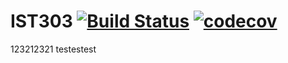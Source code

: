 # IST303 [![Build Status](https://travis-ci.org/sqewad/IST303.svg?branch=master)](https://travis-ci.org/sqewad/IST303) [![codecov](https://codecov.io/gh/sqewad/IST303/branch/master/graph/badge.svg)](https://codecov.io/gh/sqewad/IST303)

123212321 testestest